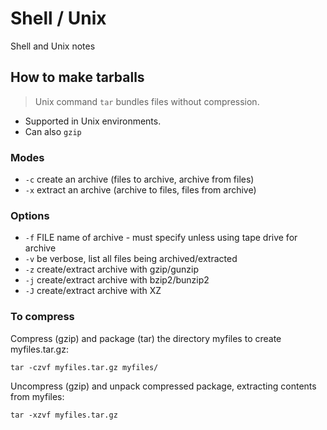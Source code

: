 # Shell / Unix

Shell and Unix notes

## How to make tarballs

> Unix command `tar`
> bundles files without compression.

- Supported in Unix environments.
- Can also `gzip`

### Modes
- `-c`  create an archive (files to archive, archive from files)
- `-x`  extract an archive (archive to files, files from archive)

### Options

- `-f` FILE  name of archive - must specify unless using tape drive for archive
- `-v`       be verbose, list all files being archived/extracted
- `-z`       create/extract archive with gzip/gunzip
- `-j`       create/extract archive with bzip2/bunzip2
- `-J`       create/extract archive with XZ

### To compress
Compress (gzip) and package (tar) the directory myfiles to create myfiles.tar.gz:

`tar -czvf myfiles.tar.gz myfiles/`

Uncompress (gzip) and unpack compressed package, extracting contents from myfiles:

`tar -xzvf myfiles.tar.gz`
